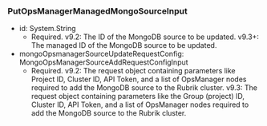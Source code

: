 ### PutOpsManagerManagedMongoSourceInput


- id: System.String
  - Required. v9.2: The ID of the MongoDB source to be updated.
      v9.3+: The managed ID of the MongoDB source to be updated.
- mongoOpsmanagerSourceUpdateRequestConfig: MongoOpsManagerSourceAddRequestConfigInput
  - Required. v9.2: The request object containing parameters like Project ID, Cluster ID, API Token, and a list of OpsManager nodes required to add the MongoDB source to the Rubrik cluster. v9.3: The request object containing parameters like the Group (project) ID, Cluster ID, API Token, and a list of OpsManager nodes required to add the MongoDB source to the Rubrik cluster.

